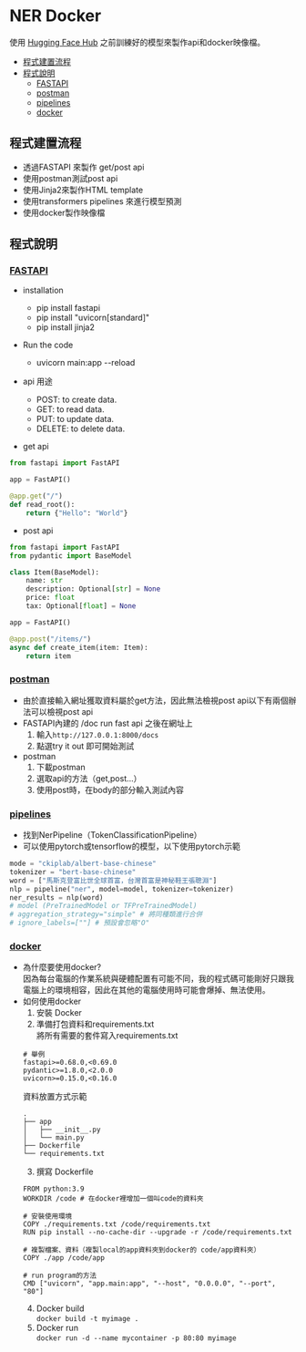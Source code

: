 # NER Docker

使用 [Hugging Face Hub](https://huggingface.co/models) 之前訓練好的模型來製作api和docker映像檔。

- [程式建置流程](#程式建置流程)
- [程式說明](#程式說明)
   - [FASTAPI](#FASTAPI)
   - [postman](#postman)
   - [pipelines](#pipelines)
   - [docker](#docker)

## 程式建置流程
- 透過FASTAPI 來製作 get/post api
- 使用postman測試post api
- 使用Jinja2來製作HTML template
- 使用transformers pipelines 來進行模型預測
- 使用docker製作映像檔

## 程式說明

### [FASTAPI](https://fastapi.tiangolo.com/)
- installation
    - pip install fastapi
    - pip install "uvicorn[standard]"
    - pip install jinja2
- Run the code
    - uvicorn main:app --reload
- api 用途
    - POST: to create data.
    - GET: to read data.
    - PUT: to update data.
    - DELETE: to delete data.

- get api
```python
from fastapi import FastAPI

app = FastAPI()

@app.get("/")
def read_root():
    return {"Hello": "World"}
```
- post api
```python
from fastapi import FastAPI
from pydantic import BaseModel

class Item(BaseModel):
    name: str
    description: Optional[str] = None
    price: float
    tax: Optional[float] = None

app = FastAPI()

@app.post("/items/")
async def create_item(item: Item):
    return item
```

### [postman](https://www.postman.com/)
- 由於直接輸入網址獲取資料屬於get方法，因此無法檢視post api以下有兩個辦法可以檢視post api
- FASTAPI內建的 /doc
run fast api 之後在網址上
    1. 輸入`http://127.0.0.1:8000/docs`
    2. 點選try it out 即可開始測試
- postman
    1. 下載postman
    2. 選取api的方法（get,post...）
    3. 使用post時，在body的部分輸入測試內容

### [pipelines](https://huggingface.co/docs/transformers/main_classes/pipelines)
- 找到NerPipeline（TokenClassificationPipeline）
- 可以使用pytorch或tensorflow的模型，以下使用pytorch示範
```python
mode = "ckiplab/albert-base-chinese"
tokenizer = "bert-base-chinese"
word = ["馬斯克登富比世全球首富，台灣首富是神秘鞋王張聰淵"]
nlp = pipeline("ner", model=model, tokenizer=tokenizer)
ner_results = nlp(word)
# model (PreTrainedModel or TFPreTrainedModel) 
# aggregation_strategy="simple" # 將同種類進行合併
# ignore_labels=[""] # 預設會忽略"O"
```

### [docker](https://www.docker.com/)
- 為什麼要使用docker?<br>
因為每台電腦的作業系統與硬體配置有可能不同，我的程式碼可能剛好只跟我電腦上的環境相容，因此在其他的電腦使用時可能會爆掉、無法使用。
- 如何使用docker
    1. 安裝 Docker
    2. 準備打包資料和requirements.txt<br>
    將所有需要的套件寫入requirements.txt
    ```
    # 舉例
    fastapi>=0.68.0,<0.69.0
    pydantic>=1.8.0,<2.0.0
    uvicorn>=0.15.0,<0.16.0
    ```
    資料放置方式示範
    ```
    .
    ├── app
    │   ├── __init__.py
    │   └── main.py
    ├── Dockerfile
    └── requirements.txt

    ```
    3. 撰寫 Dockerfile
    ```
    FROM python:3.9
    WORKDIR /code # 在docker裡增加一個叫code的資料夾
    
    # 安裝使用環境
    COPY ./requirements.txt /code/requirements.txt
    RUN pip install --no-cache-dir --upgrade -r /code/requirements.txt

    # 複製檔案、資料（複製local的app資料夾到docker的 code/app資料夾）
    COPY ./app /code/app
    
    # run program的方法
    CMD ["uvicorn", "app.main:app", "--host", "0.0.0.0", "--port", "80"]

    ```
    4. Docker build<br>
    `docker build -t myimage .`
    5. Docker run<br>
    `docker run -d --name mycontainer -p 80:80 myimage`

    